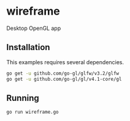 # wireframe

Desktop OpenGL app

## Installation

This examples requires several dependencies.

```bash
go get -u github.com/go-gl/glfw/v3.2/glfw
go get -u github.com/go-gl/gl/v4.1-core/gl
```


## Running

```bash
go run wireframe.go
```
